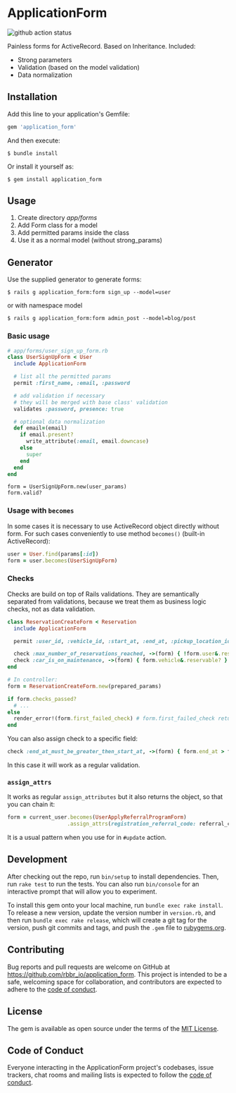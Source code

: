 # ApplicationForm

![github action status](https://github.com/rbbr_io/application_form/workflows/main/badge.svg)

Painless forms for ActiveRecord. Based on Inheritance. Included:

* Strong parameters
* Validation (based on the model validation)
* Data normalization

## Installation

Add this line to your application's Gemfile:

```ruby
gem 'application_form'
```

And then execute:

    $ bundle install

Or install it yourself as:

    $ gem install application_form

## Usage

1. Create directory *app/forms*
1. Add Form class for a model
1. Add permitted params inside the class
1. Use it as a normal model (without strong_params)

## Generator

Use the supplied generator to generate forms:

    $ rails g application_form:form sign_up --model=user

or with namespace model

    $ rails g application_form:form admin_post --model=blog/post

### Basic usage

```ruby
# app/forms/user_sign_up_form.rb
class UserSignUpForm < User
  include ApplicationForm

  # list all the permitted params
  permit :first_name, :email, :password

  # add validation if necessary
  # they will be merged with base class' validation
  validates :password, presence: true

  # optional data normalization
  def email=(email)
    if email.present?
      write_attribute(:email, email.downcase)
    else
      super
    end
  end
end
```

```
form = UserSignUpForm.new(user_params)
form.valid?
```

### Usage with `becomes`

In some cases it is necessary to use ActiveRecord object directly without form. For such cases conveniently to use method `becomes()` (built-in ActiveRecord):

```ruby
user = User.find(params[:id])
form = user.becomes(UserSignUpForm)
```

### Checks

Checks are build on top of Rails validations. They are semantically separated from validations, because we treat them as business logic checks, not as data validation.

```ruby
class ReservationCreateForm < Reservation
  include ApplicationForm

  permit :user_id, :vehicle_id, :start_at, :end_at, :pickup_location_id, :return_location_id

  check :max_number_of_reservations_reached, ->(form) { !form.user&.reservations_limit_reached? }
  check :car_is_on_maintenance, ->(form) { form.vehicle&.reservable? }
end

# In controller:
form = ReservationCreateForm.new(prepared_params)

if form.checks_passed?
  # ...
else
  render_error!(form.first_failed_check) # form.first_failed_check returns "reservation.error.max_number_of_reservations_reached"
end
```

You can also assign check to a specific field:

```ruby
check :end_at_must_be_greater_then_start_at, ->(form) { form.end_at > form.start_at }, :end_at
```

In this case it will work as a regular validation.

### `assign_attrs`

It works as regular `assign_attributes` but it also returns the object, so that you can chain it:

```ruby
form = current_user.becomes(UserApplyReferralProgramForm)
                   .assign_attrs(registration_referral_code: referral_code)
```

It is a usual pattern when you use for in `#update` action.

## Development

After checking out the repo, run `bin/setup` to install dependencies. Then, run `rake test` to run the tests. You can also run `bin/console` for an interactive prompt that will allow you to experiment.

To install this gem onto your local machine, run `bundle exec rake install`. To release a new version, update the version number in `version.rb`, and then run `bundle exec rake release`, which will create a git tag for the version, push git commits and tags, and push the `.gem` file to [rubygems.org](https://rubygems.org).

## Contributing

Bug reports and pull requests are welcome on GitHub at https://github.com/rbbr_io/application_form. This project is intended to be a safe, welcoming space for collaboration, and contributors are expected to adhere to the [code of conduct](https://github.com/rbbr_io/application_form/blob/master/CODE_OF_CONDUCT.md).


## License

The gem is available as open source under the terms of the [MIT License](https://opensource.org/licenses/MIT).

## Code of Conduct

Everyone interacting in the ApplicationForm project's codebases, issue trackers, chat rooms and mailing lists is expected to follow the [code of conduct](https://github.com/rbbr_io/application_form/blob/master/CODE_OF_CONDUCT.md).
